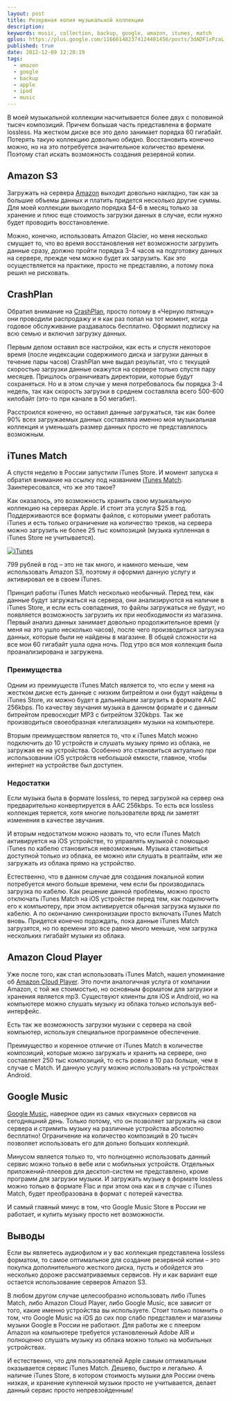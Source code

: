 ```yaml
---
layout: post
title: Резервная копия музыкальной коллекции
description: 
keywords: music, collection, backup, google, amazon, itunes, match
gplus: https://plus.google.com/116661482374124481456/posts/3dADF1xPzaL
published: true
date: 2012-12-09 12:20:19
tags:
  - amazon
  - google
  - backup
  - apple
  - ipod
  - music
---
```


В моей музыкальной коллекции насчитывается более двух с половиной тысяч композиций. Причем большая часть представлена в формате lossless. На жестком диске все это дело занимает порядка 60 гигабайт. Потерять такую коллекцию довольно обидно. Восстановить конечно можно, но на это потребуется значительное количество времени. Поэтому стал искать возможность создания резервной копии.

## Amazon S3

Загружать на сервера [Amazon](http://aws.amazon.com/s3/pricing/ "Amazon S3 Pricing") выходит довольно накладно, так как за большие объемы данных и платить придется несколько другие суммы. Для моей коллекции выходило порядка $4-6 в месяц только за хранение и плюс еще стоимость загрузки данных в случае, если нужно будет проводить восстановление.

Можно, конечно, использовать Amazon Glacier, но меня несколько смущает то, что во время восстановления нет возможности загрузить данные сразу, должно пройти порядка 3-4 часов на подготовку данных на сервере, прежде чем можно будет их загрузить. Как это осуществляется на практике, просто не представляю, а потому пока решил не рисковать.

## CrashPlan

Обратил внимание на [CrashPlan](http://www.crashplan.com/ "CrashPlan"), просто потому в «Черную пятницу» они проводили распродажу и я как раз попал на тот момент, когда годовое обслуживание раздавалось бесплатно. Оформил подписку на всю семью и включил загрузку данных. 

Первым делом оставил все настройки, как есть и спустя некоторое время (после индексации содержимого диска и загрузки данных в течение пары часов) CrashPlan мне выдал результат, что с текущей скоростью загрузки данные окажутся на сервере только спустя пару месяцев. Пришлось ограничивать директории, которые будут сохраняться. Но и в этом случае у меня потребовалось бы порядка 3-4 недель, так как скорость загрузки в среднем составляла всего 500-600 килобайт (это-то при канале в 50 мегабит). 

Расстроился конечно, но оставил данные загружаться, так как более 90% всех загружаемых данных составляла именно моя музыкальная коллекция и уменьшать размер данных просто не представлялось возможным.

## iTunes Match

А спустя неделю в России запустили iTunes Store. И момент запуска я обратил внимание на ссылку под названием [iTunes Match](http://www.apple.com/itunes/itunes-match/ "iTunes Match"). Заинтересовался, что же это такое?

Как оказалось, это возможность хранить свою музыкальную коллекцию на серверах Apple. И стоит эта услуга $25 в год. Поддерживаются все форматы файлов, с которыми умеет работать iTunes и есть только ограничение на количество треков, на сервера можно загрузить не более 25 тыс композиций (музыка купленная в iTunes Store не учитывается).

[![iTunes](http://static.juev.ru/2012/12/th-iTunes.jpg "iTunes 11")](http://static.juev.ru/2012/12/iTunes.jpg)

799 рублей в год – это не так много, и намного меньше, чем использовать Amazon S3, поэтому я оформил данную услугу и активировал ее в своем iTunes.

Принцип работы iTunes Match несколько необычный. Перед тем, как данные будут загружаться на сервера, они анализируются на наличие в iTunes Store, и если есть совпадения, то файлы загружаться не будут, но появляется возможность загрузить их при необходимости из магазина. Первый анализ данных занимает довольно продолжительное время (у меня на это ушло несколько часов), после чего производиться загрузка данных, которые были не найдены в магазине. В общей сложности на все мои 60 гигабайт ушла одна ночь. Под утро вся моя коллекция была проанализирована и загружена.

### Преимущества

Одним из преимуществ iTunes Match является то, что если у меня на жестком диске есть данные с низким битрейтом и они будут найдены в iTunes Store, их можно будет в дальнейшем загрузить в формате AAC 256kbps. По качеству звучания музыка в данном формате и с данным битрейтом превосходит MP3 с битрейтом 320kbps. Так же производиться своеобразная «легализация» музыки на компьютере.

Вторым преимуществом является то, что к iTunes Match можно подключить до 10 устройств и слушать музыку прямо из облака, не загружая ее на устройства. Особенно это становиться актуально при использовании iOS устройств небольшой емкости, главное, чтобы интернет на устройстве был доступен.

### Недостатки

Если музыка была в формате lossless, то перед загрузкой на сервер она предварительно конвертируется в AAC 256kbps. То есть вся lossless коллекция теряется, хотя многие пользователи вряд ли заметят изменения в качестве звучания.

И вторым недостатком можно назвать то, что если iTunes Match активируется на iOS устройстве, то управлять музыкой с помощью iTunes по кабелю становиться невозможным. Музыка становиться доступной только из облака, ее можно или слушать в реалтайм, или же загружать из облака прямо на устройство. 

Естественно, что в данном случае для создания локальной копии потребуется много больше времени, чем если бы производилась загрузка по кабелю. Как решение данной проблемы, можно просто отключать iTunes Match на iOS устройстве перед тем, как подключить его к компьютеру, при этом активируется обычная загрузка музыки по кабелю. А по окончанию синхронизации просто включать iTunes Match вновь. Придется конечно подождать, пока данные iTunes Match загрузятся, но по времени это все равно много меньше, чем загрузка нескольких гигабайт музыки из облака.

## Amazon Cloud Player

Уже после того, как стал использовать iTunes Match, нашел упоминание об [Amazon Cloud Player](https://www.amazon.com/gp/dmusic/mp3/player "Amazon Cloud Player"). Это почти аналогичная услуга от компании Amazon, с той же стоимостью, но основным форматом для загрузки и хранения является mp3. Существуют клиенты для iOS и Android, но на компьютере можно слушать музыку из облака только используя веб-интерфейс. 

Есть так же возможность загрузки музыки с сервера на свой компьютер, используя специальное программное обеспечение.

Преимущество и коренное отличие от iTunes Match в количестве композиций, которые можно загружать и хранить на сервере, оно составляет 250 тыс композиций, то есть ровно в 10 раз больше, чем в случае с Match. И данную услугу можно использовать на устройствах Android.

## Google Music

[Google Music](https://play.google.com/music/listen "Google Music"), наверное один из самых «вкусных» сервисов на сегодняшний день. Только потому, что он позволяет загружать на свои сервера и стримить музыку на различные устройства абсолютно бесплатно! Ограничение на количество композиций в 20 тысяч позволяет использовать его для дольно больших коллекций. 

Минусом является только то, что полноценно использовать данный сервис можно только в вебе или с мобильных устройств. Отдельных приложений-плееров для десктоп-систем не представлено, кроме программ для загрузки музыки. И загружать музыку в формате lossless можно только в формате Flac и при этом она как и в случае с iTunes Match, будет преобразована в формат с потерей качества.

И самый главный минус в том, что Google Music Store в России не работает, и купить музыку просто нет возможности.

## Выводы

Если вы являетесь аудиофилом и у вас коллекция представлена lossless форматом, то самое оптимальное для создание резервной копии – это покупка дополнительного жесткого диска, пусть и обойдется это несколько дороже рассматриваемых сервисов. Ну и как вариант еще остается использование серверов Amazon S3.

В любом другом случае целесообразно использовать либо iTunes Match, либо Amazon Cloud Player, либо Google Music, все зависит от того, какие именно устройства вы используете. Стоит только помнить о том, что Google Music на iOS до сих пор слабо представлен и магазины музыки Google в России не работают. Для работы же с плеером Amazon на компьютере требуется установленный Adobe AIR и полноценно слушать музыку из облака можно только на мобильных устройствах.

И естественно, что для пользователей Apple самым оптимальным оказывается сервис iTunes Match. Дешево, быстро и легально. А наличие iTunes Store, в котором стоимость музыки для России очень низкая, и хранение купленной музыки просто не учитывается, делает данный сервис просто непревзойденным!